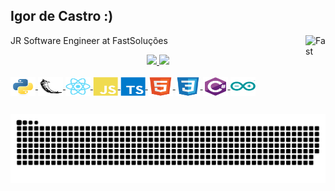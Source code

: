 ## Igor de Castro :)
<div>
   
  JR Software Engineer at FastSoluções 
  <a href="https://www.fastsolucoes.com.br"><img align="right" style="width:32px" alt="Fast" src="https://www.fastsolucoes.com.br/pt/assets/images/FAST-LOGO-33.svg"></a>
</div>
<div align="center">
  <a href="https://www.linkedin.com/in/igor-de-castro-461332208/">
  <img height="180em" src="https://github-readme-stats.vercel.app/api?username=igor-kaligor&show_icons=true&theme=github_dark&include_all_commits=true&count_private=true"/>
  <img height="180em" src="https://github-readme-stats.vercel.app/api/top-langs/?username=igor-kaligor&layout=compact&langs_count=7&theme=github_dark"/>
</div>
<div style="display: inline_block"><br>
<img align="center" alt="Igor-Python" height="30" width="40" src="https://raw.githubusercontent.com/devicons/devicon/master/icons/python/python-original.svg">
<img align="center" alt="Igor-Flask" height="30" width="40" src="https://github.com/devicons/devicon/blob/master/icons/flask/flask-original.svg"
<img align="center" alt="Igor-Dajngo" height="30" width="40" src="https://github.com/devicons/devicon/blob/master/icons/django/django-plain.svg"
<img align="center" alt="Igor-Java" height="30" width="40" src="https://github.com/devicons/devicon/blob/master/icons/java/java-original-wordmark.svg">
<img align="center" alt="Igor-React" height="30" width="40" src="https://raw.githubusercontent.com/devicons/devicon/master/icons/react/react-original.svg">
  <img align="center" alt="Igor-Js" height="30" width="40" src="https://raw.githubusercontent.com/devicons/devicon/master/icons/javascript/javascript-plain.svg">
  <img align="center" alt="Igor-Ts" height="30" width="40" src="https://raw.githubusercontent.com/devicons/devicon/master/icons/typescript/typescript-plain.svg">
  <img align="center" alt="Igor-HTML" height="30" width="40" src="https://raw.githubusercontent.com/devicons/devicon/master/icons/html5/html5-original.svg">
  <img align="center" alt="Igor-CSS" height="30" width="40" src="https://raw.githubusercontent.com/devicons/devicon/master/icons/css3/css3-original.svg">
  <img align="center" alt="Igor-Csharp" height="30" width="40" src="https://raw.githubusercontent.com/devicons/devicon/master/icons/csharp/csharp-original.svg">
   <img align="center" alt="Igor-Arduino" height="30" width="40" src="https://github.com/devicons/devicon/blob/master/icons/arduino/arduino-original.svg">
</div>

  ##
 
<div> 
  
  
  ![Snake animation](https://github.com/igor-kaligor/igor-kaligor/blob/output/github-contribution-grid-snake.svg)
</div>
